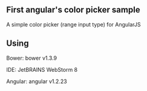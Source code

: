 
## First angular's color picker sample

A simple color picker (range input type) for AngularJS

## Using

Bower: bower v1.3.9

IDE: JetBRAINS WebStorm 8

Angular: angular v1.2.23
